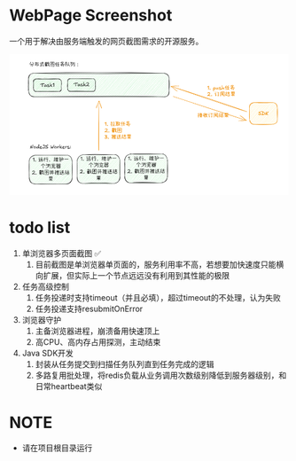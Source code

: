 # WebPage Screenshot
一个用于解决由服务端触发的网页截图需求的开源服务。

![](./arch.png)

# todo list
1. 单浏览器多页面截图 ✅
   1. 目前截图是单浏览器单页面的，服务利用率不高，若想要加快速度只能横向扩展，但实际上一个节点远远没有利用到其性能的极限
2. 任务高级控制
   1. 任务投递时支持timeout（并且必填），超过timeout的不处理，认为失败
   2. 任务投递支持resubmitOnError
3. 浏览器守护
   1. 主备浏览器进程，崩溃备用快速顶上
   2. 高CPU、高内存占用探测，主动结束
4. Java SDK开发
   1. 封装从任务提交到扫描任务队列直到任务完成的逻辑
   2. 多路复用批处理，将redis负载从业务调用次数级别降低到服务器级别，和日常heartbeat类似

# NOTE
- 请在项目根目录运行